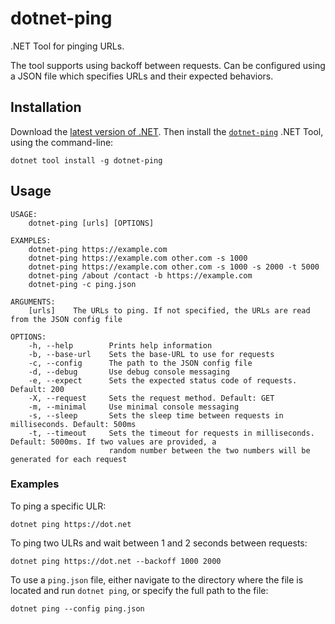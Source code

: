 # dotnet-ping

.NET Tool for pinging URLs.

The tool supports using backoff between requests.
Can be configured using a JSON file which specifies URLs and their expected behaviors.

## Installation

Download the [latest version of .NET](https://dot.net).
Then install the [`dotnet-ping`](https://www.nuget.org/packages/dotnet-ping)
.NET Tool, using the command-line:

```
dotnet tool install -g dotnet-ping
```

## Usage

```
USAGE:
    dotnet-ping [urls] [OPTIONS]

EXAMPLES:
    dotnet-ping https://example.com
    dotnet-ping https://example.com other.com -s 1000
    dotnet-ping https://example.com other.com -s 1000 -s 2000 -t 5000
    dotnet-ping /about /contact -b https://example.com
    dotnet-ping -c ping.json

ARGUMENTS:
    [urls]    The URLs to ping. If not specified, the URLs are read from the JSON config file

OPTIONS:
    -h, --help        Prints help information
    -b, --base-url    Sets the base-URL to use for requests
    -c, --config      The path to the JSON config file
    -d, --debug       Use debug console messaging
    -e, --expect      Sets the expected status code of requests. Default: 200
    -X, --request     Sets the request method. Default: GET
    -m, --minimal     Use minimal console messaging
    -s, --sleep       Sets the sleep time between requests in milliseconds. Default: 500ms
    -t, --timeout     Sets the timeout for requests in milliseconds. Default: 5000ms. If two values are provided, a
                      random number between the two numbers will be generated for each request
```

### Examples

To ping a specific ULR:

```
dotnet ping https://dot.net
```

To ping two ULRs and wait between 1 and 2 seconds between requests:

```
dotnet ping https://dot.net --backoff 1000 2000
```

To use a `ping.json` file, either navigate to the directory where the file is located and run `dotnet ping`,
or specify the full path to the file:

```
dotnet ping --config ping.json
```
